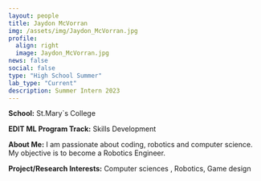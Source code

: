```yaml
---
layout: people
title: Jaydon McVorran
img: /assets/img/Jaydon_McVorran.jpg
profile:
  align: right
  image: Jaydon_McVorran.jpg
news: false
social: false
type: "High School Summer"
lab_type: "Current"
description: Summer Intern 2023
---
```


**School:** St.Mary`s College

**EDIT ML Program Track:**
Skills Development

**About Me:**
I am passionate about coding, robotics and computer science. My objective is to become a Robotics Engineer.

**Project/Research Interests:**
Computer sciences , Robotics, Game design
    